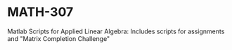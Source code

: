 # MATH-307
Matlab Scripts for Applied Linear Algebra:
Includes scripts for assignments and "Matrix Completion Challenge"
